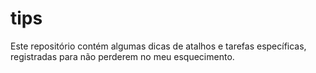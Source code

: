 # tips

Este repositório contém algumas dicas de atalhos e tarefas específicas,
registradas para não perderem no meu esquecimento.
